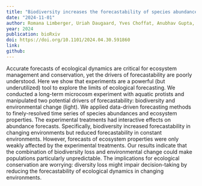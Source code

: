 ```yaml
---
title: "Biodiversity increases the forecastability of species abundances in changing environments"
date: "2024-11-01"
author: Romana Limberger, Uriah Daugaard, Yves Choffat, Anubhav Gupta, Martina Jelic, Sabina Jyrkinen, Rainer M Krug, Seraina Nohl, Frank Pennekamp, Sofia Julia van Moorsel, Xue Zheng, Debra Zuppinger-Dingley, Owen L Petchey
year: 2024
publication: bioRxiv
doi: https://doi.org/10.1101/2024.04.30.591860
link: 
github:
---
```


Accurate forecasts of ecological dynamics are critical for ecosystem management and conservation, yet the drivers of forecastability are poorly understood. Here we show that experiments are a powerful (but underutilized) tool to explore the limits of ecological forecasting. We conducted a long-term microcosm experiment with aquatic protists and manipulated two potential drivers of forecastability: biodiversity and environmental change (light). We applied data-driven forecasting methods to finely-resolved time series of species abundances and ecosystem properties. The experimental treatments had interactive effects on abundance forecasts. Specifically, biodiversity increased forecastability in changing environments but reduced forecastability in constant environments. However, forecasts of ecosystem properties were only weakly affected by the experimental treatments. Our results indicate that the combination of biodiversity loss and environmental change could make populations particularly unpredictable. The implications for ecological conservation are worrying: diversity loss might impair decision-taking by reducing the forecastability of ecological dynamics in changing environments.